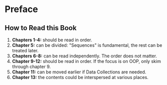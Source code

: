 # Preface

## How to Read this Book

1. **Chapters 1-4:** should be read in order.
2. **Chapter 5:** can be divided: "Sequences" is fundamental, the rest can be treated later.
3. **Chapters 6-8:** can be read independently. The order does not matter.
4. **Chapter 9-12:** should be read in order. If the focus is on OOP, only skim through chapter 9.
5. **Chapter 11:** can be moved earlier if Data Collections are needed.
6. **Chapter 13:** the contents could be interspersed at various places.

